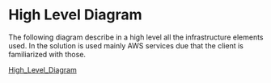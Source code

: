 # High Level Diagram

The following diagram describe in a high level all the infrastructure elements used. In the solution is used mainly AWS services due that the client is familiarized with those.

[High_Level_Diagram](High_Level_Diagram.png)